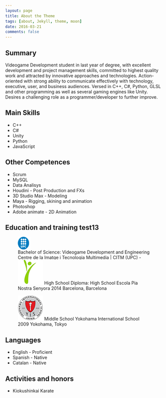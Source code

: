 ```yaml
---
layout: page
title: About the Theme
tags: [about, Jekyll, theme, moon]
date: 2016-03-21
comments: false
---
```


## Summary
Videogame Development student in last year of degree, with excellent development and project management skills, committed to highest quality work and attracted by innovative approaches and technologies. Action-oriented with strong ability to communicate effectively with technology, executive, user, and business audiences.
Versed in C++, C#, Python, GLSL and other programming as well as several gaming engines like Unity. Desires a challenging role as a programmer/developer to further improve.

## Main Skills
* C++
* C#
* Unity
* Python
* JavaScript

## Other Competences
* Scrum
* MySQL
* Data Analisys
* Houdini - Post Production and FXs
* 3D Studio Max - Modeling
* Maya - Rigging, skining and animation
* Photoshop
* Adobe animate - 2D Animation

## Education and training test13

<figure>
    <a href="../assets/img/UPC.png">
        <img src="../assets/img/UPC.png" alt="" style="width:40px;height:40px;float:left;">
    </a>
    <p style="margin:0px;height:32px;max-idth:100%;float:left;overflow:auto;">
    Bachelor of Science: Videogame Development and Engineering
    Centre de la Imatge i Tecnologia Multimedia | CITM (UPC) - Terrassa 2019
    Terrassa
    </p>   
</figure>




<figure>
	<a href="../assets/img/PIA.png"><img src="../assets/img/PIA.png"></a>
    <span>
    High School Diploma: High School
    Escola Pia Nostra Senyora 2014
    Barcelona, Barcelona
    </span>
</figure>

<figure>
	<a href="../assets/img/YIS.png"><img src="../assets/img/YIS.png"></a>
    <span>
    Middle School
    Yokohama International School 2009
    Yokohama, Tokyo
    </span>
</figure>


## Languages
* English - Proficient
* Spanish - Native
* Catalan - Native

## Activities and honors
* Kiokushinkai Karate
